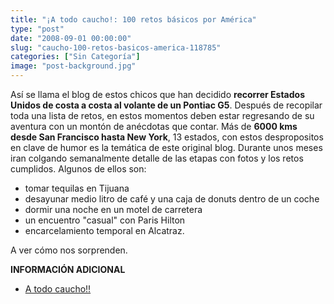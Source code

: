 ```yaml
---
title: "¡A todo caucho!: 100 retos básicos por América"
type: "post"
date: "2008-09-01 00:00:00"
slug: "caucho-100-retos-basicos-america-118785"
categories: ["Sin Categoría"]
image: "post-background.jpg"
---
```


Así se llama el blog de estos chicos que han decidido **recorrer Estados Unidos de costa a costa al volante de un Pontiac G5**. Después de recopilar toda una lista de retos, en estos momentos deben estar regresando de su aventura con un montón de anécdotas que contar. Más de **6000 kms desde San Francisco hasta New York**, 13 estados, con estos despropositos en clave de humor es la temática de este original blog. Durante unos meses iran colgando semanalmente detalle de las etapas con fotos y los retos cumplidos. Algunos de ellos son:

- tomar tequilas en Tijuana
- desayunar medio litro de café y una caja de donuts dentro de un coche
- dormir una noche en un motel de carretera
- un encuentro "casual" con Paris Hilton
- encarcelamiento temporal en Alcatraz.

A ver cómo nos sorprenden.

**INFORMACIÓN ADICIONAL**

- [A todo caucho!!](http://atodocaucho.blogspot.com/2008/07/la-ruta.html)